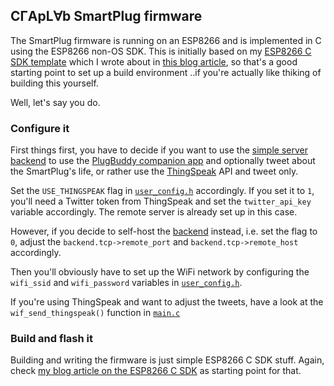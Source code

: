## C&#x0413;ApL&#x2200;b SmartPlug firmware

The SmartPlug firmware is running on an ESP8266 and is implemented in C using
the ESP8266 non-OS SDK. This is initially based on my
[ESP8266 C SDK template](https://github.com/sgreg/esp8266-c-sdk-template)
which I wrote about in
[this blog article](http://sgreg.craplab.fi/blog/article/simple-esp8266-c-sdk-project-template),
so that's a good starting point to set up a build environment ..if you're
actually like thiking of building this yourself.

Well, let's say you do.

### Configure it

First things first, you have to decide if you want to use the
[simple server backend](../backend) to use the
[PlugBuddy companion app](../PlugBuddy) and optionally
tweet about the SmartPlug's life, or rather use the
[ThingSpeak](https://thingspeak.com/)
API and tweet only.

Set the `USE_THINGSPEAK` flag in [`user_config.h`](user/user_config.h)
accordingly. If you set it to `1`, you'll need a Twitter token from ThingSpeak
and set the `twitter_api_key` variable accordingly. The remote server is
already set up in this case.

However, if you decide to self-host the [backend](../backend/) instead, i.e.
set the flag to `0`, adjust the `backend.tcp->remote_port` and
`backend.tcp->remote_host` accordingly.


Then you'll obviously have to set up the WiFi network by configuring the
`wifi_ssid` and `wifi_password` variables in
[`user_config.h`](user/user_config.h).

If you're using ThingSpeak and want to adjust the tweets, have a look at the
`wif_send_thingspeak()` function in [`main.c`](user/main.c)


### Build and flash it

Building and writing the firmware is just simple ESP8266 C SDK stuff.
Again, check
[my blog article on the ESP8266 C SDK](http://sgreg.craplab.fi/blog/article/simple-esp8266-c-sdk-project-template)
as starting point for that.

